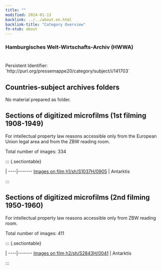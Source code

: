 ```yaml
---
title: ""
modified: 2024-01-13
backlink: ../../about.en.html
backlink-title: "Category Overview"
fn-stub: about
---
```


### Hamburgisches Welt-Wirtschafts-Archiv (HWWA)

# 

<div class="hint">Persistent Identifier: `http://purl.org/pressemappe20/category/subject/i/141703`</div>







## Countries-subject archives folders





No material prepared as folder.



<a id="filmsections" />

## Sections of digitized microfilms (1st filming 1908-1949)

<p>For intellectual property law reasons accessible only from the European Union legal area and from the ZBW reading room.</p>



<p>Total number of images: 334</p>




::: {.sectiontable}

 | 
----|-------
<a class="btn" href="https://pm20.zbw.eu/film/h1/sh/S1037H/0905" rel="nofollow">Images on film h1/sh/S1037H/0905</a> | Antarktis


:::




## Sections of digitized microfilms (2nd filming 1950-1960)

<p>For intellectual property law reasons accessible only from ZBW reading room.</p>



<p>Total number of images: 411</p>




::: {.sectiontable}

 | 
----|-------
<a class="btn" href="https://pm20.zbw.eu/film/h2/sh/S2843H/0041" rel="nofollow">Images on film h2/sh/S2843H/0041</a> | Antarktis


:::
















